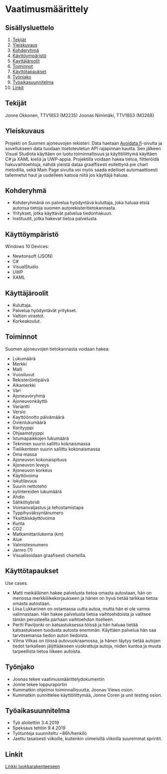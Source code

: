 # Vaatimusmäärittely

## Sisällysluettelo

1. [Tekijät](#tekijät)
2. [Yleiskuvaus](#yleiskuvaus)
3. [Kohderyhmä](#kohderyhmä)
4. [Käyttöympäristö](#käyttöympäristö)
5. [Kayttäjäroolit](#käyttäjäroolit)
6. [Toiminnot](#toiminnot)
7. [Käyttötapaukset](#käyttötapaukset)
8. [Työnjako](#työnjako)
9. [Työaikasuunnitelma](#työaikasuunnitelma)
10. [Linkit](#linkit)

## Tekijät

Jonne Okkonen, TTV18S3 (M2235)
Joonas Niinimäki, TTV18S3 (M3268)

## Yleiskuvaus

Projekti on Suomen ajoneuvojen rekisteri. Data haetaan [Avoidata.fi](https://www.avoindata.fi/data/fi/dataset/ajoneuvojen-avoin-data/resource/70ecbacc-1878-4641-9b80-7f639c414a42)-sivulta ja sovellukseen data tuodaan itsetoteutetun API rajapinnan kautta.
Sen jälkeen Visual Studiota käyttäen on luotu toiminnallisuus ja käyttöliittymä käyttäen C# ja XAML kieliä ja UWP-appia. Projektilla voidaan hakea tietoa, filtteröidä hakuvaihtoehtoja, nähdä yleistä dataa graaffisesti esitettynä pie chart metodilla, sekä Main Page sivulta voi myös saada edelliset automaattisesti tallennetut haut ja uudelleen katsoa niitä jos käyttäjä haluaa.

## Kohderyhmä

- Kohderyhmänä on palvelua hyödyntävä kuluttaja, joka haluaa etsiä autonsa tietoja suomen autorekisteritietokannasta. 
- Yritykset, jotka käyttävät palvelua tiedonhakuun. 
- Instituutit, jotka hakevat tietoa palvelusta.

## Käyttöympäristö

Windows 10 Devices:

- Newtonsoft (JSON)
- C#
- VisualStudio
- UWP
- XAML

## Käyttäjäroolit

- Kuluttaja.
- Palvelua hyödyntävät yritykset.
- Valtion virastot.
- Korkeakoulut.

## Toiminnot

Suomen ajoneuvojen tietokannasta voidaan hakea:

- Lukumäärä
- Merkki
- Malli
- Vuosiluvut
- Rekisteröintipäivä
- Aikamerkki
- Väri
- Ajoneuvoryhmä
- Ajoneuvonkäyttö
- Variantti
- Versio
- Kayttöönotto päivämäärä
- Ovienlukumäärä
- Korityyppi
- Ohjaamotyyppi
- Istumapaikkojen lukumäärä
- Tekninen suurin sallittu koknaismassa
- Tieliikenteen suurin sallittu kokonaismassa
- Oma massa
- Ajoneuvon kokonaispituus
- Ajoneuvon leveys
- Ajoneuvon korkeus
- Käyttövoima
- Iskutilavuus
- Suurin nettoteho
- sylintereiden lukumäärä
- Ahdin
- Sähköhybridi
- Voimanvaljastus ja tehostamistapa
- Typpihyväksyntänumero
- Yksittäiskäyttövoima
- Kunta
- CO2
- Matkamittarilukema (km)
- Alue
- Valmistesnumero
- Jarnro (?)
- Visualisoidaan graafisesti charteilla.

## Käyttötapaukset

Use cases.

- Matti meikäläinen hakee palvelusta tietoa omasta autostaan, hän on menossa merkkiliikekorjaukseen ja hänen on hyvä tietää tarkkaa tietoa omasta autostaan.
- Liisa Lukkarinen on ostamassa uutta autoa, mutta hän ei ole varma valinnastaan. Hän hakee palvelusta tietoa vaihtoehdoista ja valitsee tämän perusteella parhaan vaihtoehdon itselleen.
- Pertti Paviljonki on katsastuksessa töissä ja hän haluaa tietää katsastukseen tuodusta autosta enemmän. Käyttäen palvelua hän saa tarvitsemansa tiedon auton tiedoista.
- Vilma Vilkas on töissä autovuokraamossa, ja hänen täytyy tietää autojen tiedot tarkalleen jäljittääkseen vuokrattuja autoja, niiden kuntoa ja muuta tarpeellista tietoa liikeen autoista.

## Työnjako

- Joonas tekee vaatimusmäärittelydokumentin
- Jonne tekee loppuraportin
- Kummatkin ohjelmoi toiminnallisuutta, Joonas Views osion.
- Kummatkin sunnittelee käyttöliittymää, Jonne Coren ja unit testing osion.

## Työaikasuunnitelma

- Työ aloitettiin 3.4.2019
- Speksaus tehtiin 9.4.2019
- Työtunteja suunniteltu ~86h/henkilö
- Jaettu tasaisesti viikoille, kuitenkin viimeisillä viikoilla suuremmat sprintit.

## Linkit

[Linkki luokkarakenteeseen](luokkarakenne.md)
